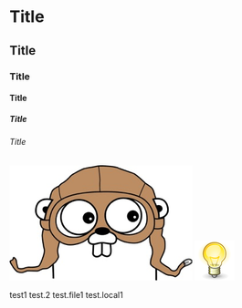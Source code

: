 # Title  
## Title  
### Title  
#### Title  
##### Title  
###### Title  

![Tux, the Linux mascot](https://github.com/cesarnie/test/blob/master/footer-gopher.jpg)
![Tux, the Linux mascot](./70px-Dialog-information_on.svg.png)

test1
test.2
test.file1
test.local1
